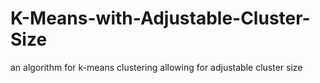 # K-Means-with-Adjustable-Cluster-Size
an algorithm for k-means clustering allowing for adjustable cluster size
